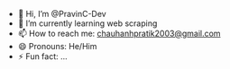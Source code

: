 - 👋 Hi, I’m @PravinC-Dev
- 🌱 I’m currently learning web scraping
- 📫 How to reach me: chauhanhpratik2003@gmail.com
- 😄 Pronouns: He/Him
- ⚡ Fun fact: ...

<!---
PravinC-Dev/PravinC-Dev is a ✨ special ✨ repository because its `README.md` (this file) appears on your GitHub profile.
You can click the Preview link to take a look at your changes.
--->
